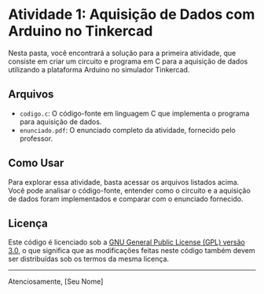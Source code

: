 # Atividade 1: Aquisição de Dados com Arduino no Tinkercad

Nesta pasta, você encontrará a solução para a primeira atividade, que consiste em criar um circuito e programa em C para a aquisição de dados utilizando a plataforma Arduino no simulador Tinkercad.

## Arquivos

- `codigo.c`: O código-fonte em linguagem C que implementa o programa para aquisição de dados.
- `enunciado.pdf`: O enunciado completo da atividade, fornecido pelo professor.

## Como Usar

Para explorar essa atividade, basta acessar os arquivos listados acima. Você pode analisar o código-fonte, entender como o circuito e a aquisição de dados foram implementados e comparar com o enunciado fornecido.

## Licença

Este código é licenciado sob a [GNU General Public License (GPL) versão 3.0](LICENSE), o que significa que as modificações feitas neste código também devem ser distribuídas sob os termos da mesma licença.

---
Atenciosamente,
[Seu Nome]
